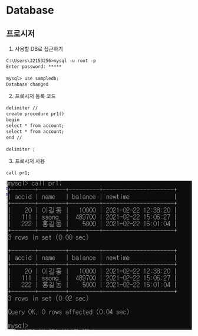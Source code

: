 # Database

## 프로시저

1. 사용할 DB로 접근하기

```mysql
C:\Users\32153256>mysql -u root -p
Enter password: *****

mysql> use sampledb;
Database changed
```



2. 프로시저 등록 코드

```mysql
delimiter //
create procedure pr1()
begin
select * from account;
select * from account;
end //

delimiter ;

```



3. 프로시저 사용

```mysql
call pr1;
```

![image-20210224142603742](md-images/image-20210224142603742.png)



